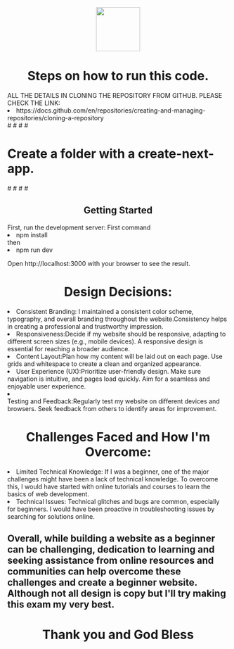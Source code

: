 <div id="header" align="center">
  <img src="https://media.giphy.com/media/M9gbBd9nbDrOTu1Mqx/giphy.gif" width="100"/>
</div>

<h1 align="center">Steps on how to run this code.</h2>
ALL THE DETAILS IN CLONING THE REPOSITORY FROM GITHUB.
PLEASE CHECK THE LINK:
<li>https://docs.github.com/en/repositories/creating-and-managing-repositories/cloning-a-repository</li>
#
#
#
#
<h1>Create a folder with a create-next-app.</h1>
#
#
#
#


<h2 align="center">Getting Started</h2>
First, run the development server:
First command
<li>npm install</li>
then
<li>npm run dev</li>

Open http://localhost:3000 with your browser to see the result.

<h1 align="center">Design Decisions:</h1>
<li>Consistent Branding: I maintained a consistent color scheme, typography, and overall branding throughout the website.Consistency helps in creating a professional and trustworthy impression.</li>
<li>Responsiveness:Decide if my website should be responsive, adapting to different screen sizes (e.g., mobile devices). A responsive design is essential for reaching a broader audience.</li>
<li>Content Layout:Plan how my content will be laid out on each page. Use grids and whitespace to create a clean and organized appearance.</li>
<li>User Experience (UX):Prioritize user-friendly design. Make sure navigation is intuitive, and pages load quickly. Aim for a seamless and enjoyable user experience.</li>
<li></li>Testing and Feedback:Regularly test my website on different devices and browsers. Seek feedback from others to identify areas for improvement.</li>

<h1 align="center">Challenges Faced and How I'm Overcome:</h1>

<li>Limited Technical Knowledge: If I was a beginner, one of the major challenges might have been a lack of technical knowledge.
To overcome this, I would have started with online tutorials and courses to learn the basics of web development. </li>
<li>Technical Issues: Technical glitches and bugs are common, especially for beginners. I would have been proactive in troubleshooting issues by searching for solutions online.</li>

<h2>Overall, while building a website as a beginner can be challenging, dedication to learning and seeking assistance from online resources and communities can help overcome these challenges and create a beginner website. Although not all design is copy but I'll try making this exam my very best.</h2>

<h1 align="center"> Thank you and God Bless </h1>
